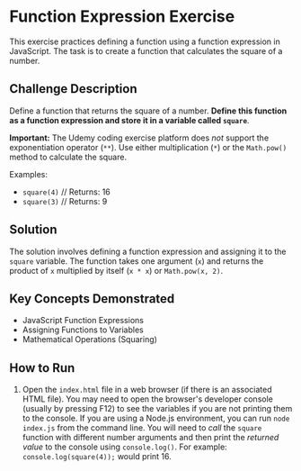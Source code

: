 # Function Expression Exercise

This exercise practices defining a function using a function expression in JavaScript. The task is to create a function that calculates the square of a number.

## Challenge Description

Define a function that returns the square of a number.  **Define this function as a function expression and store it in a variable called `square`**.

**Important:** The Udemy coding exercise platform does *not* support the exponentiation operator (`**`).  Use either multiplication (`*`) or the `Math.pow()` method to calculate the square.

Examples:

*   `square(4)`  // Returns: 16
*   `square(3)`  // Returns: 9

## Solution

The solution involves defining a function expression and assigning it to the `square` variable.  The function takes one argument (`x`) and returns the product of `x` multiplied by itself (`x * x`) or `Math.pow(x, 2)`.

## Key Concepts Demonstrated

*   JavaScript Function Expressions
*   Assigning Functions to Variables
*   Mathematical Operations (Squaring)

## How to Run

1.  Open the `index.html` file in a web browser (if there is an associated HTML file). You may need to open the browser's developer console (usually by pressing F12) to see the variables if you are not printing them to the console. If you are using a Node.js environment, you can run `node index.js` from the command line. You will need to *call* the `square` function with different number arguments and then print the *returned value* to the console using `console.log()`. For example: `console.log(square(4));` would print 16.